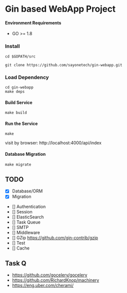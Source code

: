 # Gin based  WebApp Project


#### Environment Requirements

- GO >= 1.8

### Install

```
cd $GOPATH/src

git clone https://github.com/sayonetech/gin-webapp.git

```
### Load Dependency

```
cd gin-webapp
make deps
```

#### Build Service
```
make build
```

#### Run the Service
```
make
```

visit by browser: http://localhost:4000/api/index

#### Database Migration
```
make migrate
```
## TODO

- [x] Database/ORM
- [x] Migration
- [] Authentication
- [] Session
- [] ElasticSearch
- [] Task Queue
- [] SMTP
- [] Middleware
- [] GZip https://github.com/gin-contrib/gzip
- [] Test
- [] Cache


## Task Q
  * https://github.com/gocelery/gocelery
  * https://github.com/RichardKnop/machinery
  * https://eng.uber.com/cherami/
